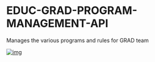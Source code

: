 # EDUC-GRAD-PROGRAM-MANAGEMENT-API
Manages the various programs and rules for GRAD team

[![img](https://img.shields.io/badge/Lifecycle-Experimental-339999)](https://github.com/bcgov/repomountie/blob/master/doc/lifecycle-badges.md)
